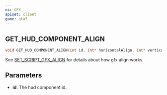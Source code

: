 ```yaml
---
ns: CFX
apiset: client
game: gta5
---
```

## GET_HUD_COMPONENT_ALIGN

```c
void GET_HUD_COMPONENT_ALIGN(int id, int* horizontalAlign, int* verticalAlign);
```

See [SET_SCRIPT_GFX_ALIGN](#_0xB8A850F20A067EB6) for details about how gfx align works.

## Parameters
* **id**: The hud component id.

